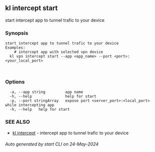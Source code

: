 ## kl intercept start

start intercept app to tunnel trafic to your device

### Synopsis

```
start intercept app to tunnel trafic to your device
Examples:
	# intercept app with selected vpn device
  kl vpn intercept start --app <app_name> --port <port>:<your_local_port>

	
```

### Options

```
  -a, --app string         app name
  -h, --help               help for start
  -p, --port stringArray   expose port <server_port>:<local_port> while intercepting app
  -h, --help   help for start
```

### SEE ALSO

* [kl intercept](kl_intercept.md)  - intercept app to tunnel trafic to your device

###### Auto generated by start CLI on 24-May-2024
